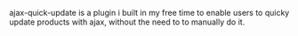 ajax-quick-update is a plugin i built in my free time to enable users to quicky update products with ajax, without the need to to manually do it.
